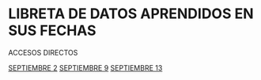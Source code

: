 # LIBRETA DE DATOS APRENDIDOS EN SUS FECHAS
ACCESOS DIRECTOS


[SEPTIEMBRE 2](Septiembre_2/Septiembre-2.md)
[SEPTIEMBRE 9](Septiembre_9/Septiembre-9.md)
[SEPTIEMBRE 13](Septiembre_13/Septiembre-13.md)
